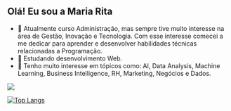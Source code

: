 ## Olá! Eu sou a Maria Rita

- 🔭 Atualmente curso Administração, mas sempre tive muito interesse na área de Gestão, Inovação e Tecnologia. Com esse interesse comecei a me dedicar para aprender e desenvolver habilidades técnicas relacionadas a Programação.
- 🌱 Estudando desenvolvimento Web.
- 👯 Tenho muito interesse em tópicos como: AI, Data Analysis, Machine Learning, Business Intelligence, RH, Marketing, Negócios e Dados.

<picture>
<source 
  srcset="https://github-readme-stats.vercel.app/api?username=imariarita&show_icons=true&theme=dark"
  media="(prefers-color-scheme: dark)"
/>
<source
  srcset="https://github-readme-stats.vercel.app/api?username=imariarita&show_icons=true"
  media="(prefers-color-scheme: light), (prefers-color-scheme: no-preference)"
/>
<img heigth="48%" src="https://github-readme-stats.vercel.app/api?username=imariarita&show_icons=true" />
</picture>

[![Top Langs](https://github-readme-stats.vercel.app/api/top-langs/?username=imariarita&layout=compact&theme=dark)](https://github.com/imariarita/github-readme-stats)



